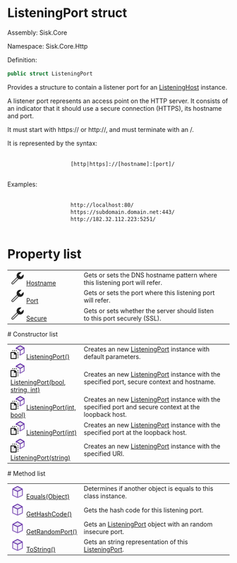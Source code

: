<!--

Copyrights 2023 Sisk Framework - CypherPotato
Published under MIT license

!!! DO NOT EDIT THIS FILE !!!
This file was generated by a tool in the Sisk package. To edit the information in this documentation,
edit the XML documentation present in the Sisk source code.

-->

# ListeningPort struct
Assembly: Sisk.Core

Namespace: Sisk.Core.Http

Definition:

```cs
public struct ListeningPort
```

Provides a structure to contain a listener port for an <a href="/read?q=/contents/spec/Sisk.Core.Http.ListeningHost.md">ListeningHost</a> instance.


<p>
                    A listener port represents an access point on the HTTP server.
                    It consists of an indicator that it should use a secure connection (HTTPS), its hostname and port.
                </p><p>
                    It must start with https:// or http://, and must terminate with an /.
                </p><p>
                    It is represented by the syntax:
                </p><pre><code class="lang-none">
                    [http|https]://[hostname]:[port]/
                </code></pre><p>
                    Examples:
                </p><pre><code class="lang-none">
                    http://localhost:80/
                    https://subdomain.domain.net:443/
                    http://182.32.112.223:5251/
                </code></pre>

# Property list
<table>
    <tbody>
<tr>
    <td width="33%">
        <img class="icon" src="/assets/img/icons/property.svg">
        <a href="/read?q=/contents/spec/Sisk.Core.Http.ListeningPort.Hostname.md">
            Hostname
        </a>
    </td>
    <td>
        Gets or sets the DNS hostname pattern where this listening port will refer.
    <td>
</tr>
<tr>
    <td width="33%">
        <img class="icon" src="/assets/img/icons/property.svg">
        <a href="/read?q=/contents/spec/Sisk.Core.Http.ListeningPort.Port.md">
            Port
        </a>
    </td>
    <td>
        Gets or sets the port where this listening port will refer.
    <td>
</tr>
<tr>
    <td width="33%">
        <img class="icon" src="/assets/img/icons/property.svg">
        <a href="/read?q=/contents/spec/Sisk.Core.Http.ListeningPort.Secure.md">
            Secure
        </a>
    </td>
    <td>
        Gets or sets whether the server should listen to this port securely (SSL).
    <td>
</tr>
    </tbody>
</table>
# Constructor list
<table>
    <tbody>
<tr>
    <td width="33%">
        <img class="icon" src="/assets/img/icons/constructor.svg">
        <a href="/read?q=/contents/spec/Sisk.Core.Http.ListeningPort.ListeningPort().md">
            ListeningPort()
        </a>
    </td>
    <td>
        Creates an new <a href="/read?q=/contents/spec/Sisk.Core.Http.ListeningPort.md">ListeningPort</a> instance with default parameters.
    <td>
</tr>
<tr>
    <td width="33%">
        <img class="icon" src="/assets/img/icons/constructor.svg">
        <a href="/read?q=/contents/spec/Sisk.Core.Http.ListeningPort.ListeningPort(bool-string-int).md">
            ListeningPort(bool, string, int)
        </a>
    </td>
    <td>
        Creates an new <a href="/read?q=/contents/spec/Sisk.Core.Http.ListeningPort.md">ListeningPort</a> instance with the specified port, secure context and hostname.
    <td>
</tr>
<tr>
    <td width="33%">
        <img class="icon" src="/assets/img/icons/constructor.svg">
        <a href="/read?q=/contents/spec/Sisk.Core.Http.ListeningPort.ListeningPort(int-bool).md">
            ListeningPort(int, bool)
        </a>
    </td>
    <td>
        Creates an new <a href="/read?q=/contents/spec/Sisk.Core.Http.ListeningPort.md">ListeningPort</a> instance with the specified port and secure context at the loopback host.
    <td>
</tr>
<tr>
    <td width="33%">
        <img class="icon" src="/assets/img/icons/constructor.svg">
        <a href="/read?q=/contents/spec/Sisk.Core.Http.ListeningPort.ListeningPort(int).md">
            ListeningPort(int)
        </a>
    </td>
    <td>
        Creates an new <a href="/read?q=/contents/spec/Sisk.Core.Http.ListeningPort.md">ListeningPort</a> instance with the specified port at the loopback host.
    <td>
</tr>
<tr>
    <td width="33%">
        <img class="icon" src="/assets/img/icons/constructor.svg">
        <a href="/read?q=/contents/spec/Sisk.Core.Http.ListeningPort.ListeningPort(string).md">
            ListeningPort(string)
        </a>
    </td>
    <td>
        Creates an new <a href="/read?q=/contents/spec/Sisk.Core.Http.ListeningPort.md">ListeningPort</a> instance with the specified URI.
    <td>
</tr>
    </tbody>
</table>
# Method list
<table>
    <tbody>
<tr>
    <td width="33%">
        <img class="icon" src="/assets/img/icons/method.svg">
        <a href="/read?q=/contents/spec/Sisk.Core.Http.ListeningPort.Equals(Object).md">
            Equals(Object)
        </a>
    </td>
    <td>
        Determines if another object is equals to this class instance.
    <td>
</tr>
<tr>
    <td width="33%">
        <img class="icon" src="/assets/img/icons/method.svg">
        <a href="/read?q=/contents/spec/Sisk.Core.Http.ListeningPort.GetHashCode().md">
            GetHashCode()
        </a>
    </td>
    <td>
        Gets the hash code for this listening port.
    <td>
</tr>
<tr>
    <td width="33%">
        <img class="icon" src="/assets/img/icons/method.svg">
        <a href="/read?q=/contents/spec/Sisk.Core.Http.ListeningPort.GetRandomPort().md">
            GetRandomPort()
        </a>
    </td>
    <td>
        Gets an <a href="/read?q=/contents/spec/Sisk.Core.Http.ListeningPort.md">ListeningPort</a> object with an random insecure port.
    <td>
</tr>
<tr>
    <td width="33%">
        <img class="icon" src="/assets/img/icons/method.svg">
        <a href="/read?q=/contents/spec/Sisk.Core.Http.ListeningPort.ToString().md">
            ToString()
        </a>
    </td>
    <td>
        Gets an string representation of this <a href="/read?q=/contents/spec/Sisk.Core.Http.ListeningPort.md">ListeningPort</a>.
    <td>
</tr>
    </tbody>
</table>
